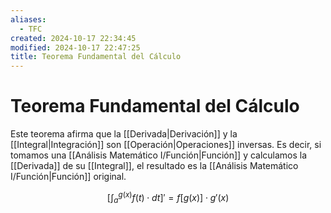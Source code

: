 ```yaml
---
aliases:
  - TFC
created: 2024-10-17 22:34:45
modified: 2024-10-17 22:47:25
title: Teorema Fundamental del Cálculo
---
```


# Teorema Fundamental del Cálculo

Este teorema afirma que la [[Derivada|Derivación]] y la [[Integral|Integración]] son [[Operación|Operaciones]] inversas. Es decir, si tomamos una [[Análisis Matemático I/Función|Función]] y calculamos la [[Derivada]] de su [[Integral]], el resultado es la [[Análisis Matemático I/Función|Función]] original.

$$
\left[
    \int_a^{g(x)} f(t) \cdot dt
\right]' =
f[ g(x) ] \cdot g'(x)
$$
